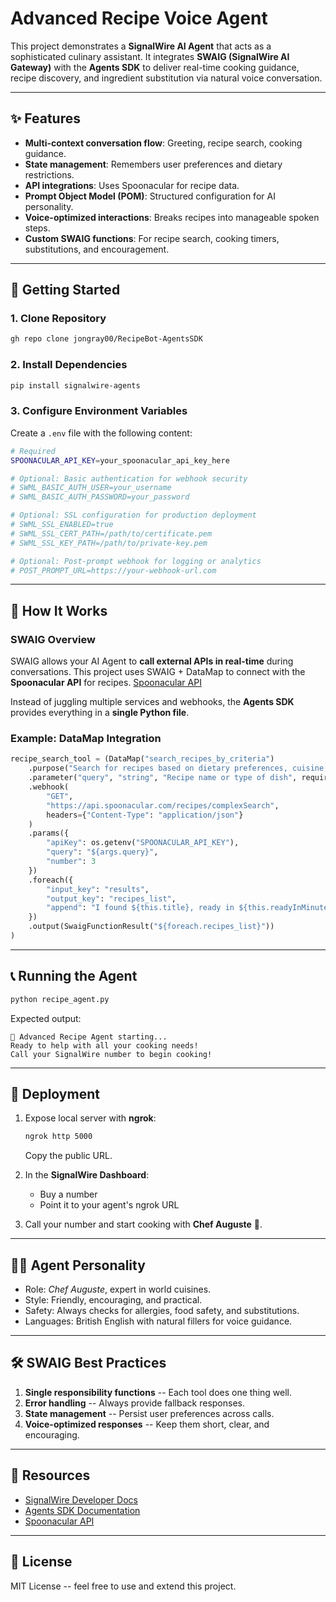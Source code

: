 # Advanced Recipe Voice Agent

This project demonstrates a **SignalWire AI Agent** that acts as a
sophisticated culinary assistant.
It integrates **SWAIG (SignalWire AI Gateway)** with the **Agents SDK**
to deliver real-time cooking guidance, recipe discovery, and ingredient
substitution via natural voice conversation.

------------------------------------------------------------------------

## ✨ Features

-   **Multi-context conversation flow**: Greeting, recipe search,
    cooking guidance.
-   **State management**: Remembers user preferences and dietary
    restrictions.
-   **API integrations**: Uses Spoonacular for recipe data.
-   **Prompt Object Model (POM)**: Structured configuration for AI
    personality.
-   **Voice-optimized interactions**: Breaks recipes into manageable
    spoken steps.
-   **Custom SWAIG functions**: For recipe search, cooking timers,
    substitutions, and encouragement.

------------------------------------------------------------------------

## 🚀 Getting Started

### 1. Clone Repository

``` bash
gh repo clone jongray00/RecipeBot-AgentsSDK
```

### 2. Install Dependencies

``` bash
pip install signalwire-agents
```

### 3. Configure Environment Variables

Create a `.env` file with the following content:

``` bash
# Required
SPOONACULAR_API_KEY=your_spoonacular_api_key_here

# Optional: Basic authentication for webhook security
# SWML_BASIC_AUTH_USER=your_username
# SWML_BASIC_AUTH_PASSWORD=your_password

# Optional: SSL configuration for production deployment
# SWML_SSL_ENABLED=true
# SWML_SSL_CERT_PATH=/path/to/certificate.pem
# SWML_SSL_KEY_PATH=/path/to/private-key.pem

# Optional: Post-prompt webhook for logging or analytics
# POST_PROMPT_URL=https://your-webhook-url.com
```

------------------------------------------------------------------------

## 📖 How It Works

### SWAIG Overview

SWAIG allows your AI Agent to **call external APIs in real-time** during
conversations.
This project uses SWAIG + DataMap to connect with the **Spoonacular
API** for recipes. [Spoonacular API](https://spoonacular.com/food-api)

Instead of juggling multiple services and webhooks, the **Agents SDK**
provides everything in a **single Python file**.

### Example: DataMap Integration

``` python
recipe_search_tool = (DataMap("search_recipes_by_criteria")
    .purpose("Search for recipes based on dietary preferences, cuisine, and cooking time")
    .parameter("query", "string", "Recipe name or type of dish", required=True)
    .webhook(
        "GET",
        "https://api.spoonacular.com/recipes/complexSearch",
        headers={"Content-Type": "application/json"}
    )
    .params({
        "apiKey": os.getenv("SPOONACULAR_API_KEY"),
        "query": "${args.query}",
        "number": 3
    })
    .foreach({
        "input_key": "results",
        "output_key": "recipes_list",
        "append": "I found ${this.title}, ready in ${this.readyInMinutes} minutes."
    })
    .output(SwaigFunctionResult("${foreach.recipes_list}"))
)
```

------------------------------------------------------------------------

## 📞 Running the Agent

``` bash
python recipe_agent.py
```

Expected output:

    🍳 Advanced Recipe Agent starting...
    Ready to help with all your cooking needs!
    Call your SignalWire number to begin cooking!

------------------------------------------------------------------------

## 📡 Deployment

1.  Expose local server with **ngrok**:

    ``` bash
    ngrok http 5000
    ```

    Copy the public URL.

2.  In the **SignalWire Dashboard**:

    -   Buy a number
    -   Point it to your agent's ngrok URL

3.  Call your number and start cooking with **Chef Auguste** 🍲.

------------------------------------------------------------------------

## 🧑‍🍳 Agent Personality

-   Role: *Chef Auguste*, expert in world cuisines.
-   Style: Friendly, encouraging, and practical.
-   Safety: Always checks for allergies, food safety, and
    substitutions.
-   Languages: British English with natural fillers for voice guidance.

------------------------------------------------------------------------

## 🛠️ SWAIG Best Practices

1.  **Single responsibility functions** -- Each tool does one thing
    well.
2.  **Error handling** -- Always provide fallback responses.
3.  **State management** -- Persist user preferences across calls.
4.  **Voice-optimized responses** -- Keep them short, clear, and
    encouraging.

------------------------------------------------------------------------

## 🔗 Resources

-   [SignalWire Developer Docs](https://developer.signalwire.com)
-   [Agents SDK Documentation](https://developer.signalwire.com/agents)
-   [Spoonacular API](https://spoonacular.com/food-api)

------------------------------------------------------------------------

## 📝 License

MIT License -- feel free to use and extend this project.
